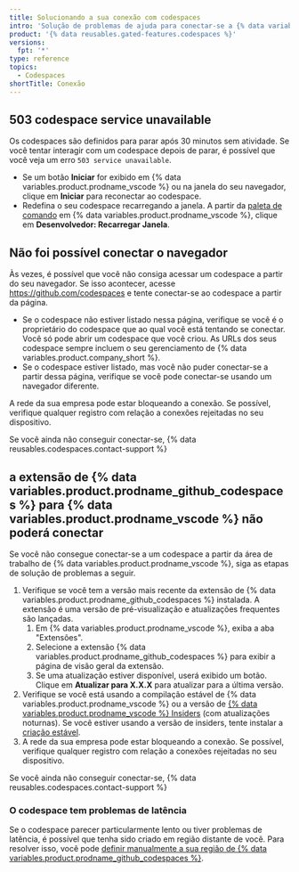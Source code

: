 ```yaml
---
title: Solucionando a sua conexão com codespaces
intro: 'Solução de problemas de ajuda para conectar-se a {% data variables.product.prodname_codespaces %}.'
product: '{% data reusables.gated-features.codespaces %}'
versions:
  fpt: '*'
type: reference
topics:
  - Codespaces
shortTitle: Conexão
---
```


## 503 codespace service unavailable

Os codespaces são definidos para parar após 30 minutos sem atividade. Se você tentar interagir com um codespace depois de parar, é possível que você veja um erro `503 service unavailable`.

- Se um botão **Iniciar** for exibido em {% data variables.product.prodname_vscode %} ou na janela do seu navegador, clique em **Iniciar** para reconectar ao codespace.
- Redefina o seu codespace recarregando a janela. A partir da [paleta de comando](/codespaces/codespaces-reference/using-the-command-palette-in-codespaces#accessing-the-command-palette) em {% data variables.product.prodname_vscode %}, clique em **Desenvolvedor: Recarregar Janela**.

## Não foi possível conectar o navegador

Às vezes, é possível que você não consiga acessar um codespace a partir do seu navegador. Se isso acontecer, acesse https://github.com/codespaces e tente conectar-se ao codespace a partir da página.

  - Se o codespace não estiver listado nessa página, verifique se você é o proprietário do codespace que ao qual você está tentando se conectar. Você só pode abrir um codespace que você criou. As URLs dos seus codespace sempre incluem o seu gerenciamento de {% data variables.product.company_short %}.
  - Se o codespace estiver listado, mas você não puder conectar-se a partir dessa página, verifique se você pode conectar-se usando um navegador diferente.

A rede da sua empresa pode estar bloqueando a conexão. Se possível, verifique qualquer registro com relação a conexões rejeitadas no seu dispositivo.

Se você ainda não conseguir conectar-se, {% data reusables.codespaces.contact-support %}

## a extensão de {% data variables.product.prodname_github_codespaces %} para {% data variables.product.prodname_vscode %} não poderá conectar

Se você não consegue conectar-se a um codespace a partir da área de trabalho de {% data variables.product.prodname_vscode %}, siga as etapas de solução de problemas a seguir.

1. Verifique se você tem a versão mais recente da extensão de {% data variables.product.prodname_github_codespaces %} instalada. A extensão é uma versão de pré-visualização e atualizações frequentes são lançadas.
   1. Em {% data variables.product.prodname_vscode %}, exiba a aba "Extensões".
   2. Selecione a extensão {% data variables.product.prodname_github_codespaces %} para exibir a página de visão geral da extensão.
   3. Se uma atualização estiver disponível, userá exibido um botão. Clique em **Atualizar para X.X.X** para atualizar para a última versão.
2. Verifique se você está usando a compilação estável de {% data variables.product.prodname_vscode %} ou a versão de [{% data variables.product.prodname_vscode %} Insiders](https://code.visualstudio.com/insiders/) (com atualizações noturnas). Se você estiver usando a versão de insiders, tente instalar a [criação estável](https://code.visualstudio.com/).
3. A rede da sua empresa pode estar bloqueando a conexão. Se possível, verifique qualquer registro com relação a conexões rejeitadas no seu dispositivo.

Se você ainda não conseguir conectar-se, {% data reusables.codespaces.contact-support %}

### O codespace tem problemas de latência

Se o codespace parecer particularmente lento ou tiver problemas de latência, é possível que tenha sido criado em região distante de você. Para resolver isso, você pode [definir manualmente a sua região de {% data variables.product.prodname_github_codespaces %}](/codespaces/managing-your-codespaces/setting-your-default-region-for-codespaces).
